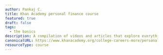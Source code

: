 ```yaml
---
author: Pankaj C.
title: Khan Academy personal finance course
featured: true
draft: false
tags:
  - the basics
description: A compilation of videos and articles that explore everything from saving and investing to debt management and insurance to give you a fundamental understanding of personal finance concepts.
canonicalURL: https://www.khanacademy.org/college-careers-more/personal-finance
resourceType: course
---
```

